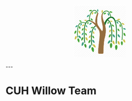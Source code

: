<center><figure><img src="images/willow.png"><figcaption></figcaption></figure></center>
---

# CUH Willow Team
